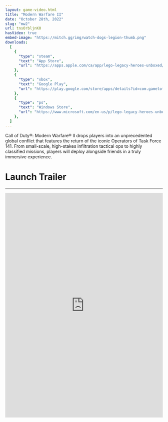 ```yaml
---
layout: game-video.html
title: "Modern Warfare II"
date: "October 28th, 2022"
slug: "mw2"
url: tnsOrbljnK0
hasVideo: true
embed-image: "https://mitch.gg/img/watch-dogs-legion-thumb.png"
downloads:
  [
    {
      "type": "steam",
      "text": "App Store",
      "url": "https://apps.apple.com/ca/app/lego-legacy-heroes-unboxed/id1393157487",
    },
    {
      "type": "xbox",
      "text": "Google Play",
      "url": "https://play.google.com/store/apps/details?id=com.gameloft.anmp.lego.heroes",
    },
    {
      "type": "ps",
      "text": "Windows Store",
      "url": "https://www.microsoft.com/en-us/p/lego-legacy-heroes-unboxed/9n8k8g736394",
    },
  ]
---
```


<div class="padded-wrapper">
    Call of Duty®: Modern Warfare® II drops players into an unprecedented global conflict that features the return of the iconic Operators of Task Force 141. From small-scale, high-stakes infiltration tactical ops to highly classified missions, players will deploy alongside friends in a truly immersive experience.
</div>

<div class="padded-wrapper">
    <div class="section-title">
        <h1>Launch Trailer</h1>
        <div class="clearfix"></div>
        <hr />
    </div>
</div>

<iframe width="100%" height="720px" src="https://www.youtube.com/embed/OeVapCrI1pY" title="Launch Trailer" frameborder="0" allow="accelerometer; autoplay; clipboard-write; encrypted-media; gyroscope; picture-in-picture" allowfullscreen></iframe>
